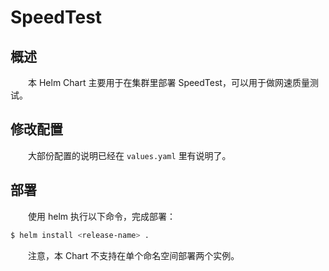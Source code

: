 # SpeedTest
## 概述
&emsp;&emsp;本 Helm Chart 主要用于在集群里部署 SpeedTest，可以用于做网速质量测试。

## 修改配置
&emsp;&emsp;大部份配置的说明已经在 `values.yaml` 里有说明了。

## 部署
&emsp;&emsp;使用 helm 执行以下命令，完成部署：

```bash
$ helm install <release-name> .
```

&emsp;&emsp;注意，本 Chart 不支持在单个命名空间部署两个实例。